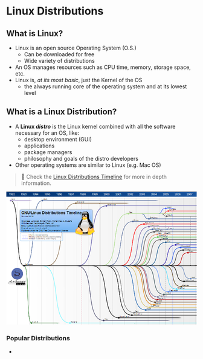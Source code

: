 # Linux Distributions

## What is Linux?

- Linux is an open source Operating System (O.S.)
  - Can be downloaded for free
  - Wide variety of distributions
- An OS manages resources such as CPU time, memory, storage space, etc.
- Linux is, *at its most basic*, just the Kernel of the OS
  - the always running core of the operating system and at its lowest level

## What is a Linux Distribution?

- A **Linux *distro*** is the Linux kernel combined with all the software necessary for an OS, like:
  - desktop environment (GUI)
  - applications
  - package managers
  - philosophy and goals of the distro developers
- Other operating systems are similar to Linux (e.g. Mac OS)

> 📌 Check the [Linux Distributions Timeline](https://upload.wikimedia.org/wikipedia/commons/1/1b/Linux_Distribution_Timeline.svg) for more in depth information.

![GNU/Linux Distributions Timeline | © Andreas Lundqvist, Donjan Rodic, Mohammed A. Mustafa | © Muhammad Herdiansyah, Fabio Loli](.gitbook/assets/image-20220724200352501.png)

### Popular Distributions

- 
